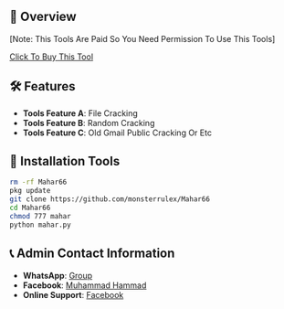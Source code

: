## :star2: Overview


[Note: This Tools Are Paid So You Need Permission To Use This Tools]

[Click To Buy This Tool](https://wa.me/+923196101378)

## :hammer_and_wrench: Features

- **Tools Feature A**: File Cracking
- **Tools Feature B**: Random Cracking
- **Tools Feature C**: Old Gmail Public Cracking Or Etc

## :rocket: Installation Tools

```bash
rm -rf Mahar66
pkg update 
git clone https://github.com/monsterrulex/Mahar66
cd Mahar66
chmod 777 mahar
python mahar.py
```

## :telephone_receiver: Admin Contact Information

- **WhatsApp**: [Group](https://chat.whatsapp.com/CiB3wPykJt4E8uTM0qtve2?mode=r_t)
- **Facebook**: [Muhammad Hammad](https://www.facebook.com/legend.reporter.fb.pak)
- **Online Support**: [Facebook](https://www.facebook.com/legend.reporter.fb.pak)
